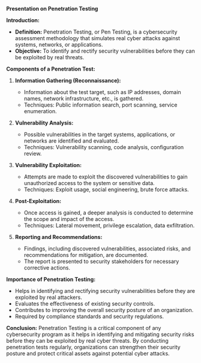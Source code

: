 **Presentation on Penetration Testing**

**Introduction:**
- **Definition:** Penetration Testing, or Pen Testing, is a cybersecurity assessment methodology that simulates real cyber attacks against systems, networks, or applications.
- **Objective:** To identify and rectify security vulnerabilities before they can be exploited by real threats.

**Components of a Penetration Test:**
1. **Information Gathering (Reconnaissance):**
   - Information about the test target, such as IP addresses, domain names, network infrastructure, etc., is gathered.
   - Techniques: Public information search, port scanning, service enumeration.

2. **Vulnerability Analysis:**
   - Possible vulnerabilities in the target systems, applications, or networks are identified and evaluated.
   - Techniques: Vulnerability scanning, code analysis, configuration review.

3. **Vulnerability Exploitation:**
   - Attempts are made to exploit the discovered vulnerabilities to gain unauthorized access to the system or sensitive data.
   - Techniques: Exploit usage, social engineering, brute force attacks.

4. **Post-Exploitation:**
   - Once access is gained, a deeper analysis is conducted to determine the scope and impact of the access.
   - Techniques: Lateral movement, privilege escalation, data exfiltration.

5. **Reporting and Recommendations:**
   - Findings, including discovered vulnerabilities, associated risks, and recommendations for mitigation, are documented.
   - The report is presented to security stakeholders for necessary corrective actions.

**Importance of Penetration Testing:**
- Helps in identifying and rectifying security vulnerabilities before they are exploited by real attackers.
- Evaluates the effectiveness of existing security controls.
- Contributes to improving the overall security posture of an organization.
- Required by compliance standards and security regulations.

**Conclusion:**
Penetration Testing is a critical component of any cybersecurity program as it helps in identifying and mitigating security risks before they can be exploited by real cyber threats. By conducting penetration tests regularly, organizations can strengthen their security posture and protect critical assets against potential cyber attacks.